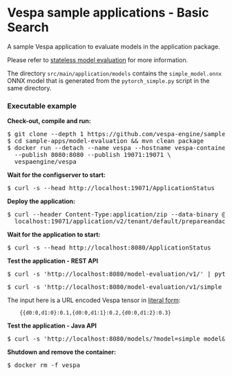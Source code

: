 <!-- Copyright Verizon Media. Licensed under the terms of the Apache 2.0 license. See LICENSE in the project root. -->
# Vespa sample applications - Basic Search

A sample Vespa application to evaluate models in the application package.

Please refer to
[stateless model evaluation](https://docs.vespa.ai/en/stateless-model-evaluation.html)
for more information.

The directory `src/main/application/models` contains the `simple_model.onnx` ONNX
model that is generated from the `pytorch_simple.py` script in the same directory.


### Executable example

**Check-out, compile and run:**

<pre data-test="exec">
$ git clone --depth 1 https://github.com/vespa-engine/sample-apps.git
$ cd sample-apps/model-evaluation &amp;&amp; mvn clean package
$ docker run --detach --name vespa --hostname vespa-container \
  --publish 8080:8080 --publish 19071:19071 \
  vespaengine/vespa
</pre>

**Wait for the configserver to start:**

<pre data-test="exec" data-test-wait-for="200 OK">
$ curl -s --head http://localhost:19071/ApplicationStatus
</pre>

**Deploy the application:**

<pre data-test="exec" data-test-assert-contains="prepared and activated.">
$ curl --header Content-Type:application/zip --data-binary @target/application.zip \
  localhost:19071/application/v2/tenant/default/prepareandactivate
</pre>

**Wait for the application to start:**

<pre data-test="exec" data-test-wait-for="200 OK">
$ curl -s --head http://localhost:8080/ApplicationStatus
</pre>

**Test the application - REST API**

<pre data-test="exec" data-test-assert-contains="simple_model">
$ curl -s 'http://localhost:8080/model-evaluation/v1/' | python -m json.tool
</pre>

<pre data-test="exec" data-test-assert-contains="0.49985">
$ curl -s 'http://localhost:8080/model-evaluation/v1/simple_model/eval?input=%7B%7Bd0%3A0%2Cd1%3A0%7D%3A0.1%2C%7Bd0%3A0%2Cd1%3A1%7D%3A0.2%2C%7Bd0%3A0%2Cd1%3A2%7D%3A0.3%7D' | python -m json.tool
</pre>

The input here is a URL encoded Vespa tensor in
[literal form](https://docs.vespa.ai/en/reference/tensor.html#tensor-literal-form):

```
    {{d0:0,d1:0}:0.1,{d0:0,d1:1}:0.2,{d0:0,d1:2}:0.3}
```

**Test the application - Java API**

<pre data-test="exec" data-test-assert-contains="0.49985">
$ curl -s 'http://localhost:8080/models/?model=simple_model&function=output&argumentName=input&argumentValue=%7B%7Bd0%3A0%2Cd1%3A0%7D%3A0.1%2C%7Bd0%3A0%2Cd1%3A1%7D%3A0.2%2C%7Bd0%3A0%2Cd1%3A2%7D%3A0.3%7D' | python -m json.tool
</pre>

**Shutdown and remove the container:**

<pre data-test="after">
$ docker rm -f vespa
</pre>
